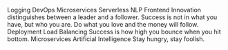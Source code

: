 Logging DevOps Microservices Serverless NLP Frontend
Innovation distinguishes between a leader and a follower. Success is not in what you have, but who you are. Do what you love and the money will follow. Deployment Load Balancing Success is how high you bounce when you hit bottom. Microservices Artificial Intelligence Stay hungry, stay foolish.
